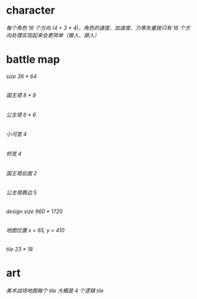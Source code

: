 # character

###### 每个角色 16 个方向 (4 + 3 * 4)，角色的速度、加速度、力等矢量按只有 16 个方向处理实现起来会更简单（推人、跟人）

# battle map

###### size 36 * 64
###### 国王塔 8 * 8
###### 公主塔 6 * 6
###### 小河宽 4
###### 桥宽 4
###### 国王塔后面 2
###### 公主塔靠边 5
###### design size 960 * 1720
###### 地图位置 x = 65, y = 410
###### tile 23 * 18

# art

###### 美术战场地图每个 tile 大概是 4 个逻辑 tile

